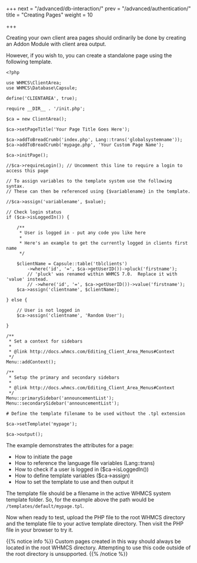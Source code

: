 +++
next = "/advanced/db-interaction/"
prev = "/advanced/authentication/"
title = "Creating Pages"
weight = 10

+++

Creating your own client area pages should ordinarily be done by creating an Addon Module with client area output.

However, if you wish to, you can create a standalone page using the following template.

```
<?php

use WHMCS\ClientArea;
use WHMCS\Database\Capsule;

define('CLIENTAREA', true);

require __DIR__ . '/init.php';

$ca = new ClientArea();

$ca->setPageTitle('Your Page Title Goes Here');

$ca->addToBreadCrumb('index.php', Lang::trans('globalsystemname'));
$ca->addToBreadCrumb('mypage.php', 'Your Custom Page Name');

$ca->initPage();

//$ca->requireLogin(); // Uncomment this line to require a login to access this page

// To assign variables to the template system use the following syntax.
// These can then be referenced using {$variablename} in the template.

//$ca->assign('variablename', $value);

// Check login status
if ($ca->isLoggedIn()) {

    /**
     * User is logged in - put any code you like here
     *
     * Here's an example to get the currently logged in clients first name
     */

    $clientName = Capsule::table('tblclients')
        ->where('id', '=', $ca->getUserID())->pluck('firstname');
        // 'pluck' was renamed within WHMCS 7.0.  Replace it with 'value' instead.
        // ->where('id', '=', $ca->getUserID())->value('firstname');
    $ca->assign('clientname', $clientName);

} else {

    // User is not logged in
    $ca->assign('clientname', 'Random User');

}

/**
 * Set a context for sidebars
 *
 * @link http://docs.whmcs.com/Editing_Client_Area_Menus#Context
 */
Menu::addContext();

/**
 * Setup the primary and secondary sidebars
 *
 * @link http://docs.whmcs.com/Editing_Client_Area_Menus#Context
 */
Menu::primarySidebar('announcementList');
Menu::secondarySidebar('announcementList');

# Define the template filename to be used without the .tpl extension

$ca->setTemplate('mypage');

$ca->output();
```

The example demonstrates the attributes for a page:

* How to initiate the page
* How to reference the language file variables (Lang::trans)
* How to check if a user is logged in ($ca->isLoggedIn())
* How to define template variables ($ca->assign)
* How to set the template to use and then output it

The template file should be a filename in the active WHMCS system template folder. So, for the example above the path would be `/templates/default/mypage.tpl`.

Now when ready to test, upload the PHP file to the root WHMCS directory and the template file to your active template directory. Then visit the PHP file in your browser to try it.

{{% notice info %}}
Custom pages created in this way should always be located in the root WHMCS directory. Attempting to use this code outside of the root directory is unsupported.
{{% /notice %}}
